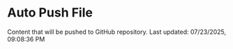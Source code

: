 # Auto Push File

Content that will be pushed to GitHub repository.
Last updated: 07/23/2025, 09:08:36 PM